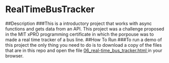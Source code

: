 # RealTimeBusTracker
##Description
###This is a introductory project that works with async functions and gets data from an API. This project was a challenge proposed in the MIT xPRO programming certificate in which the porpouse was to made a real time tracker of a bus line.
##How To Run
###To run a demo of this project the only thing you need to do is to download a copy of the files that are in this repo and open the file <u>06_real-time_bus_tracker.html </u> in your browser. 

